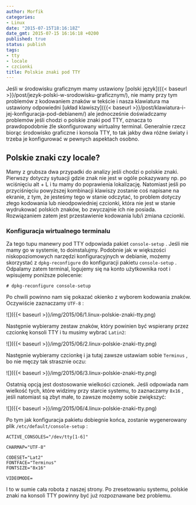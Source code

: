 ```yaml
---
author: Morfik
categories:
- Linux
date: "2015-07-15T18:16:18Z"
date_gmt: 2015-07-15 16:16:18 +0200
published: true
status: publish
tags:
- tty
- locale
- czcionki
title: Polskie znaki pod TTY
---
```


Jeśli w środowisku graficznym mamy ustawiony [polski
język]({{< baseurl >}}/post/jezyk-polski-w-srodowisku-graficznym/), nie mamy przy tym problemów z
kodowaniem znaków w tekście i nasza klawiatura ma ustawiony odpowiedni [układ
klawiszy]({{< baseurl >}}/post/klawiatura-i-jej-konfiguracja-pod-debianem/) ale jednocześnie
doświadczamy problemów jeśli chodzi o polskie znaki pod TTY, oznacza to prawdopodobnie źle
skonfigurowany wirtualny terminal. Generalnie rzecz biorąc środowisko graficzne i konsola TTY, to
tak jakby dwa różne światy i trzeba je konfigurować w pewnych aspektach osobno.

<!--more-->
## Polskie znaki czy locale?

Mamy z grubsza dwa przypadki do analizy jeśli chodzi o polskie znaki. Pierwszy dotyczy sytuacji
gdzie znak nie jest w ogóle pokazywany np. po wciśnięciu alt + L i tu mamy do poprawienia
lokalizację. Natomiast jeśli po przyciśnięciu powyższej kombinacji klawiszy zostanie coś napisane
na ekranie, z tym, że jesteśmy tego w stanie odczytać, to problem dotyczy złego kodowania lub
nieodpowiedniej czcionki, która nie jest w stanie wydrukować polskich znaków, bo zwyczajnie ich nie
posiada. Rozwiązaniem zatem jest przestawienie kodowania lub/i zmiana czcionki.

### Konfiguracja wirtualnego terminalu

Za tego tupu manewry pod TTY odpowiada pakiet `console-setup` . Jeśli nie mamy go w systemie, to
doinstalujmy. Podobnie jak w większości niskopoziomowych narzędzi konfiguracyjnych w debianie,
możemy skorzystać z `dpkg-reconfigure` do konfiguracji pakietu `console-setup` . Odpalamy zatem
terminal, logujemy się na konto użytkownika root i wpisujemy poniższe polecenie:

    # dpkg-reconfigure console-setup

Po chwili powinno nam się pokazać okienko z wyborem kodowania znaków. Oczywiście zaznaczamy `UTF-8`
:

![]({{< baseurl >}}/img/2015/06/1.linux-polskie-znaki-tty.png)

Następnie wybieramy zestaw znaków, który powinien być wspierany przez czcionkę konsoli TTY i tu
musimy wybrać `Latin2`:

![]({{< baseurl >}}/img/2015/06/2.linux-polskie-znaki-tty.png)

Następnie wybieramy czcionkę i ja tutaj zawsze ustawiam sobie `Terminus` , bo nie męczy tak
strasznie oczu:

![]({{< baseurl >}}/img/2015/06/3.linux-polskie-znaki-tty.png)

Ostatnią opcją jest dostosowanie wielkości czcionek. Jeśli odpowiada nam wielkość tych, które
widzimy przy starcie systemu, to zaznaczamy `8x16` , jeśli natomiast są zbyt małe, to zawsze możemy
sobie zwiększyć:

![]({{< baseurl >}}/img/2015/06/4.linux-polskie-znaki-tty.png)

Po tym jak konfiguracja pakietu dobiegnie końca, zostanie wygenerowany plik
`/etc/default/console-setup` :

    ACTIVE_CONSOLES="/dev/tty[1-6]"

    CHARMAP="UTF-8"

    CODESET="Lat2"
    FONTFACE="Terminus"
    FONTSIZE="8x16"

    VIDEOMODE=

I to w sumie cała robota z naszej strony. Po zresetowaniu systemu, polskie znaki na konsoli TTY
powinny być już rozpoznawane bez problemu.
